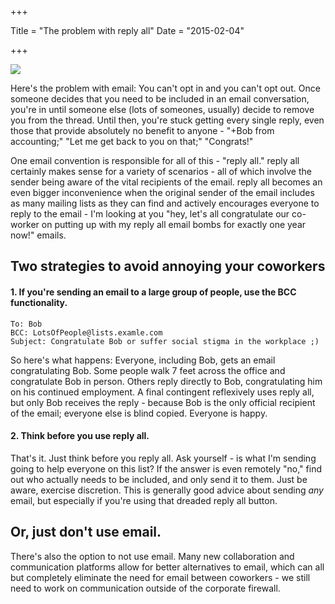 +++

Title = "The problem with reply all"
Date = "2015-02-04"

+++

<img class="img-responsive" src="http://drops.albush.com/whatifbcc.jpg">

Here's the problem with email: You can't opt in and you can't opt out. Once someone decides that you need to be included in an email conversation, you're in until someone else (lots of someones, usually) decide to remove you from the thread. Until then, you're stuck getting every single reply, even those that provide absolutely no benefit to anyone - "+Bob from accounting;" "Let me get back to you on that;" "Congrats!"

One email convention is responsible for all of this - "reply all." reply all certainly makes sense for a variety of scenarios - all of which involve the sender being aware of the vital recipients of the email. reply all becomes an even bigger inconvenience when the original sender of the email includes as many mailing lists as they can find and actively encourages everyone to reply to the email - I'm looking at you "hey, let's all congratulate our co-worker on putting up with my reply all email bombs for exactly one year now!" emails.

## Two strategies to avoid annoying your coworkers

#### 1. If you're sending an email to a large group of people, use the BCC functionality.

    To: Bob
    BCC: LotsOfPeople@lists.examle.com
    Subject: Congratulate Bob or suffer social stigma in the workplace ;)

So here's what happens: Everyone, including Bob, gets an email congratulating Bob. Some people walk 7 feet across the office and congratulate Bob in person. Others reply directly to Bob, congratulating him on his continued employment. A final contingent reflexively uses reply all, but only Bob receives the reply - because Bob is the only official recipient of the email; everyone else is blind copied. Everyone is happy.

#### 2. Think before you use reply all.

That's it. Just think before you reply all. Ask yourself - is what I'm sending going to help everyone on this list? If the answer is even remotely "no," find out who actually needs to be included, and only send it to them. Just be aware, exercise discretion. This is generally good advice about sending _any_ email, but especially if you're using that dreaded reply all button.

## Or, just don't use email.

There's also the option to not use email. Many new collaboration and communication platforms allow for better alternatives to email, which can all but completely eliminate the need for email between coworkers - we still need to work on communication outside of the corporate firewall.
